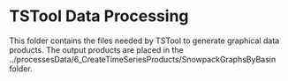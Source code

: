 # TSTool Data Processing

This folder contains the files needed by TSTool to generate graphical
data products.  The output products are placed in the
../processesData/6_CreateTimeSeriesProducts/SnowpackGraphsByBasin folder.
